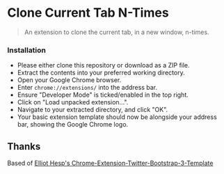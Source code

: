 # Clone Current Tab N-Times
> An extension to clone the current tab, in a new window, n-times.

### Installation

- Please either clone this repository or download as a ZIP file.
- Extract the contents into your preferred working directory.
- Open your Google Chrome browser.
- Enter `chrome://extensions/` into the address bar.
- Ensure "Developer Mode" is ticked/enabled in the top right.
- Click on "Load unpacked extension...".
- Navigate to your extracted directory, and click "OK".
- Your basic extension template should now be alongside your address bar, showing the Google Chrome logo.

## Thanks

Based of [Elliot Hesp's Chrome-Extension-Twitter-Bootstrap-3-Template](https://github.com/Ehesp/Chrome-Extension-Twitter-Bootstrap-3-Template)

